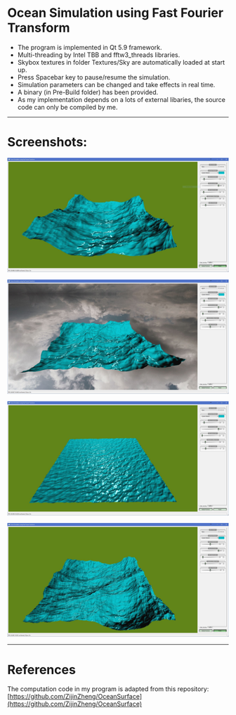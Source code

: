 # Ocean Simulation using Fast Fourier Transform

* The program is implemented in Qt 5.9 framework.
* Multi-threading by Intel TBB and fftw3_threads libraries.
* Skybox textures in folder Textures/Sky are automatically loaded at start up.
* Press Spacebar key to pause/resume the simulation.
* Simulation parameters can be changed and take effects in real time.
* A binary (in Pre-Build folder) has been provided.
* As my implementation depends on a lots of external libaries, the source code can only be compiled by me.

---

# Screenshots:

![1](Captured/1.JPG)

![2](Captured/2.JPG)

![3](Captured/3.JPG)

![4](Captured/4.JPG)

---

# References

The computation code in my program is adapted from this repository: [https://github.com/ZijinZheng/OceanSurface](https://github.com/ZijinZheng/OceanSurface)